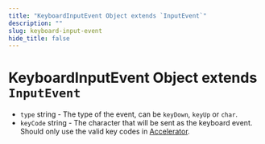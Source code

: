 ```yaml
---
title: "KeyboardInputEvent Object extends `InputEvent`"
description: ""
slug: keyboard-input-event
hide_title: false
---
```


# KeyboardInputEvent Object extends `InputEvent`

* `type` string - The type of the event, can be `keyDown`, `keyUp` or `char`.
* `keyCode` string - The character that will be sent
  as the keyboard event. Should only use the valid key codes in
  [Accelerator](latest/api/accelerator.md).
